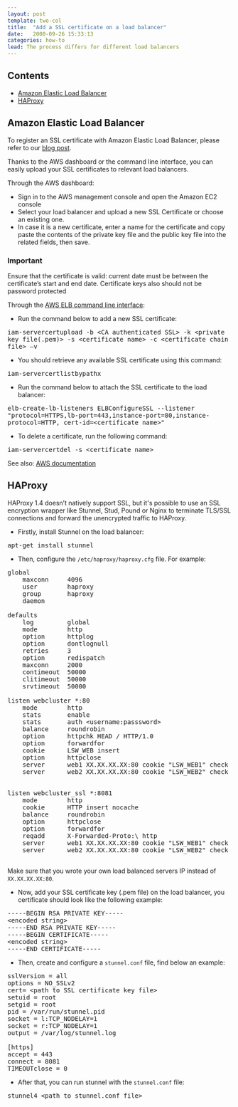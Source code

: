 ```yaml
---
layout: post
template: two-col
title:  "Add a SSL certificate on a load balancer"
date:   2000-09-26 15:33:13
categories: how-to
lead: The process differs for different load balancers
---
```


<h2>Contents</h2>
<ul class="page-toc">
	<li>
		<a href="#aws">Amazon Elastic Load Balancer</a>
	</li>
	<li>
		<a href="#haproxy">HAProxy</a>
	</li>
</ul>


<h2 id="aws">Amazon Elastic Load Balancer</h2>

To register an SSL certificate with Amazon Elastic Load Balancer, please refer to our [blog post](http://blog.cloud66.com/post/30990317011/registering-ssl-certificate-with-amazon-elastic-load).

Thanks to the AWS dashboard or the command line interface, you can easily upload your SSL certificates to relevant load balancers.

Through the AWS dashboard:

- Sign in to the AWS management console and open the Amazon EC2 console
- Select your load balancer and upload a new SSL Certificate or choose an existing one.
- In case it is a new certificate, enter a name for the certificate and copy paste the contents of the private key file and the public key file into the related fields, then save.

<div class="notice">
    <h3>Important</h3>
    <p>Ensure that the certificate is valid: current date must be between the certificate’s start and end date. Certificate keys also should not be password protected</p>
</div>

Through the [AWS ELB command line interface](http://aws.amazon.com/developertools/2536):

- Run the command below to add a new SSL certificate:
<p>
<kbd>
iam-servercertupload -b &lt;CA authenticated SSL&gt; -k &lt;private key file(.pem)&gt; -s &lt;certificate name&gt;  -c  &lt;certificate chain file&gt; –v
</kbd>
</p>

- You should retrieve any available SSL certificate using this command:
<p>
<kbd>
iam-servercertlistbypathx
</kbd>
</p>

- Run the command below to attach the SSL certificate to the load balancer:
<p>
<kbd>
elb-create-lb-listeners ELBConfigureSSL --listener "protocol=HTTPS,lb-port=443,instance-port=80,instance-protocol=HTTP, cert-id=&lt;certificate name&gt;"
</kbd>
</p>

-	To delete a certificate, run the following command:
<p>
<kbd>
  iam-servercertdel -s &lt;certificate name&gt;
</kbd>
</p>


See also: [AWS documentation](http://docs.aws.amazon.com/IAM/latest/UserGuide/InstallCert.html)


<h2 id="haproxy">HAProxy</h2>
HAProxy 1.4 doesn’t natively support SSL, but it's possible to use an SSL encryption wrapper like Stunnel, Stud, Pound or Nginx to terminate TLS/SSL connections and forward the unencrypted traffic to HAProxy.

- Firstly, install Stunnel on the load balancer:
<p>
<kbd>
apt-get install stunnel
</kbd>
</p>

-	Then, configure the <code>/etc/haproxy/haproxy.cfg</code> file. For example:

<pre class="terminal">
global
    maxconn     4096
    user        haproxy
    group       haproxy
    daemon

defaults
    log         global
    mode        http
    option      httplog
    option      dontlognull
    retries     3
    option      redispatch
    maxconn     2000
    contimeout  50000
    clitimeout  50000
    srvtimeout  50000

listen webcluster *:80
    mode        http
    stats       enable
    stats       auth &lt;username:passsword&gt;
    balance     roundrobin
    option      httpchk HEAD / HTTP/1.0
    option      forwardfor
    cookie      LSW&#95;WEB insert
    option      httpclose
    server      web1 XX.XX.XX.XX:80 cookie "LSW&#95;WEB1" check
    server      web2 XX.XX.XX.XX:80 cookie "LSW&#95;WEB2" check


listen webcluster&#95;ssl *:8081
    mode        http
    cookie      HTTP insert nocache
    balance     roundrobin
    option      httpclose
    option      forwardfor
    reqadd      X-Forwarded-Proto:\ http
    server      web1 XX.XX.XX.XX:80 cookie "LSW&#95;WEB1" check
    server      web2 XX.XX.XX.XX:80 cookie "LSW&#95;WEB2" check

</pre>

Make sure that you wrote your own load balanced servers IP instead of <code>XX.XX.XX.XX:80</code>.

-	Now,  add your SSL certificate key (.pem file) on the load balancer,  you certificate should look like the following example:
<pre class="terminal">
-----BEGIN RSA PRIVATE KEY-----
&lt;encoded string>
-----END RSA PRIVATE KEY-----
-----BEGIN CERTIFICATE-----
&lt;encoded string>
-----END CERTIFICATE-----
</pre>

-	Then, create and configure a <code>stunnel.conf</code> file, find below an example:

<pre class="terminal">
sslVersion = all
options = NO&#95;SSLv2
cert= &lt;path to SSL certificate key file&gt;
setuid = root
setgid = root
pid = /var/run/stunnel.pid
socket = l:TCP&#95;NODELAY=1
socket = r:TCP&#95;NODELAY=1
output = /var/log/stunnel.log

[https]
accept = 443
connect = 8081
TIMEOUTclose = 0
</pre>

- After that, you can run stunnel with the <code>stunnel.conf</code> file:

<pre class="terminal">
stunnel4 &lt;path to stunnel.conf file&gt;
</pre>
